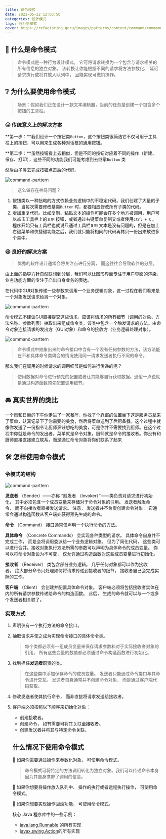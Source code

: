```yaml
---
title: 命令模式
date: 2022-05-22 12:03:50
categories: 设计模式
tags: 行为型模式
cover: https://refactoring.guru/images/patterns/content/command/command-en.png
---
```


## 💭 **什么是命令模式**

> 命令模式是一种行为设计模式， 它可将请求转换为一个包含与请求相关的所有信息的独立对象。 该转换让你能根据不同的请求将方法参数化、 延迟请求执行或将其放入队列中， 且能实现可撤销操作。

## ❔ **为什么要使用命令模式**

> 场景：假如我们正在设计一款文本编辑器，当前的任务是创建一个包含多个按钮的工具栏。

### ☹️ 传统意义上的解决方案

**第一步：**我们设计一个按钮类`Button`，这个按钮类很简洁它不仅可用于工具栏上的按钮，可以用来生成各种对话框的通用按钮。

**第二步：**虽然按钮看上去相似，但是不同的按钮对应着不同的操作（新建、保存、打印），这些不同的功能我们可能考虑到去继承`Button` 类

然后由子类去完成按钮点击后的代码。

![command-parttern](https://picgo-xuexueli.oss-cn-beijing.aliyuncs.com/images/design-partter/Untitled.png)

> 这么做存在神马问题？

1. 按钮类以一种拙略的方式依赖业务逻辑中的不稳定代码。我们创建了大量的子类，当每次需要修改基类`Button` 时，都要相应修改所有子类的代码。
2. 增加重复代码。比如复制、粘贴文本的操作可能会在多个地方被调用，用户可以点击工具栏上的`复制` 按钮，或者通过右键菜单复制又或者使用`Ctrl + C` 。程序开始只有工具栏也就说只通过工具栏`复制` 文本是没有问题的，但是在加上右键菜单和快捷键功能之后，我们就只能将相同的代码再拷贝一份出来放进多个类中。

### 😃 良好的解决方案

> 优秀的软件设计通常会将关注点进行分离， 而这往往会导致软件的分层。

由上面的指导方针自然联想到分层，我们可以让图形界面专注于用户界面的渲染，业务功能方面的专注于凸出自身业务的表达。

在代码中GUI对象传递一些参数来调用一个业务逻辑对象，这一过程在我们看来是一个对象发送请求给另一个对象。

![command-parttern](https://picgo-xuexueli.oss-cn-beijing.aliyuncs.com/images/design-partter/command.drawio.png)

命令模式不建议GUI直接提交这些请求，应该将请求的所有细节（调用的对象、方法名称、参数列表）抽取出来组成命令类，该类中包含一个触发请求的方法。由命令对象连接请求的发出方（GUI对象）和命令的接收方（业务逻辑处理对象）。

![command-parttern](https://picgo-xuexueli.oss-cn-beijing.aliyuncs.com/images/design-partter/command.drawio_(1).png)

> 命令模式中抽象出来的命令接口中含有一个没有任何参数的方法，该方法能在不和具体命令类耦合的情况使用同一请求发送者执行不同的命令。

那么我们在调用的时候请求的调用细节是如何进行传递的呢？

> 使用数据对命令进行预先的配置或者让其能够自行获取数据。通俗一点说就是通过构造函数预先配置调用细节。

## **🚘 真实世界的类比**

一个风和日丽的下午你走进了一家餐厅，你找了个靠窗的位置坐下这是服务员拿来了菜单，认真记录下了你需要的美食，然后将菜单送到了后厨备餐。这个过程中就像你发送了一份指令让厨师烹饪想吃的美食，可是你并不需要找到厨师。在这个过程中你就是命令的发出者，菜单就是命令对象，厨师就是命令的接收者。你没有和厨师直接直接建立联系，而是通过命令对象将你们联系了起来

## 🛠️ 怎样使用命令模式

### **令模式的结构**

![command-parttern](https://picgo-xuexueli.oss-cn-beijing.aliyuncs.com/images/design-partter/Untitled%201.png)

**发送者** （Sender）——亦称 “触发者 （Invoker）”——类负责对请求进行初始化， 其中必须包含一个成员变量来存储对于命令对象的引用。 发送者触发命令， 而不向接收者直接发送请求。 注意， 发送者并不负责创建命令对象： 它通常会通过构造函数从客户端处获得预先生成的命令。

**命令** （Command） 接口通常仅声明一个执行命令的方法。

**具体命令** （Concrete Commands） 会实现各种类型的请求。 具体命令自身并不完成工作， 而是会将调用委派给一个业务逻辑对象。 但为了简化代码， 这些类可以进行合并。接收对象执行方法所需的参数可以声明为具体命令的成员变量。 你可以将命令对象设为不可变， 仅允许通过构造函数对这些成员变量进行初始化。

**接收者** （Receiver） 类包含部分业务逻辑。 几乎任何对象都可以作为接收者。 绝大部分命令只处理如何将请求传递到接收者的细节， 接收者自己会完成实际的工作。

**客户端** （Client） 会创建并配置具体命令对象。 客户端必须将包括接收者实体在内的所有请求参数传递给命令的构造函数。 此后， 生成的命令就可以与一个或多个发送者相关联了。

### 实现方式

1. 声明仅有一个执行方法的命令接口。

2. 抽取请求并使之成为实现命令接口的具体命令类。

    > 每个类都必须有一组成员变量来保存请求参数和对于实际接收者对象的引用。 所有这些变量的数值都必须通过命令构造函数进行初始化。

3. 找到担任**发送者**职责的类。

    > 在这些类中添加保存命令的成员变量。 发送者只能通过命令接口与其命令进行交互。 发送者自身通常并不创建命令对象， 而是通过客户端代码获取。

4. 修改发送者使其执行命令， 而非直接将请求发送给接收者。

5. 客户端必须按照以下顺序来初始化对象：

    - 创建接收者。
    - 创建命令， 如有需要可将其关联至接收者。
    - 创建发送者并将其与特定命令关联。

    ## 什么情况下使用命令模式

    🐞 如果你需要通过操作来参数化对象， 可使用命令模式。

    > 命令模式可将特定的方法调用转化为独立对象。我们可以传递命令本身因为其自身携带了调用的信息。

    🐞 如果你想要将操作放入队列中、 操作的执行或者远程执行操作， 可使用命令模式。

    🐞 如果你想要实现操作回滚功能， 可使用命令模式。

    核心 Java 程序库中的一些示例：

    - [java.lang.Runnable](http://docs.oracle.com/javase/8/docs/api/java/lang/Runnable.html) 的所有实现
    - [javax.swing.Action](http://docs.oracle.com/javase/8/docs/api/javax/swing/Action.html)的所有实现

